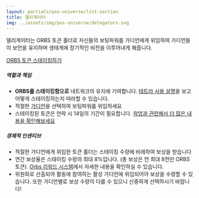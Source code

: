 ```yaml
---
layout: partials/pos-universe/list-section
title: 델리게이터
img: ../assets/img/pos-universe/delegators.svg
---
```


델리게이터는 ORBS 토큰 홀더로 자신들의 보팅파워를 가디언에게 위임하여 가디언들이 보안을 유지하며 생태계에 장기적인 비전을 이루어내게 해줍니다.

[ORBS 토큰 스테이킹하기](https://staking.orbs.network/ "button")

##### 역할과 책임

- **ORBS를 스테이킹함으로** 네트워크의 유지에 기여합니다. [테트라 사용 설명](tetra-orbs-staking-wallet-tutorial)을 보고 어떻게 스테이킹하는지 따라할 수 있습니다.
- 적절한 [가디언](https://staking.orbs.network/?p=/guardians)을 선택하여 보팅파워를 위임하세요
- 스테이킹된 토큰은 언락 시 14일의 기간이 필요합니다.
  [락업과 관련해서 더 많은 내용을 확인해보세요](introducing-locking-when-staking-orbs)

##### 경제적 인센티브

- 적절한 가디언에게 위임한 토큰 홀더는 스테이킹 수량에 비례하여 보상을 받습니다
-   연간 보상율은 스테이킹 수량의 최대 8%입니다. (총 보상은 연 최대 8천만 ORBS 토큰).  [Orbs 리워드 시스템](https://www.orbs.com/white-papers/orbs-pos-v2-the-age-of-guardians-section-rewards-fees-bootstrap-fund/)에서 자세한 내용을 확인하실 수 있습니다.
-   위원회로 선출되어 활동에 참여하는 활성 가디언에 위임되어야 보상을 수령할 수 있습니다. 또한 가디언별로 보상 수량이 다를 수 있으니 신중하게 선택하시기 바랍니다!
